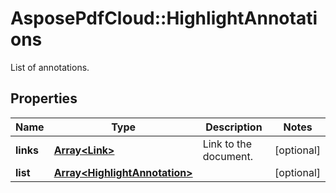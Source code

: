 ﻿# AsposePdfCloud::HighlightAnnotations
List of annotations.

## Properties
Name | Type | Description | Notes
------------ | ------------- | ------------- | -------------
**links** | [**Array&lt;Link&gt;**](Link.md) | Link to the document. | [optional] 
**list** | [**Array&lt;HighlightAnnotation&gt;**](HighlightAnnotation.md) |  | [optional] 


